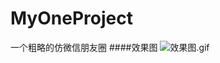 # MyOneProject

一个粗略的仿微信朋友圈
####效果图
![效果图.gif](https://github.com/magicZY/MyOneProject/tree/master/CirCleOfFriend/效果图.gif)
